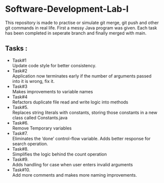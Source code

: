 # Software-Development-Lab-I
This repository is made to practise or simulate git merge, git push and other git commands in real life.
First a messy Java program was given. Each task has been completed in seperate branch and finally merged with main.

## Tasks : 

* Task#1<br>
Update code style for better consistency. <br>
* Task#2<br>
Application now terminates early if the number of arguments passed into it is wrong, fix it.<br>
* Task#3<br>
Makes improvements to variable names<br>
* Task#4<br>
Refactors duplicate file read and write logic into methods<br>
* Task#5.<br>
Replaces string literals with constants, storing those constants in a new class called Constants.java<br>
* Task#6.<br>
Remove Temporary variables<br>
* Task#7.<br>
Eliminates the ‘done’ control-flow variable. Adds better response for search operation.<br>
* Task#8.<br>
Simplifies the logic behind the count operation<br>
* Task#9.<br>
Adds handling for case when user enters invalid arguments<br>
* Task#10.<br>
Add more comments and makes more naming improvements. <br>

